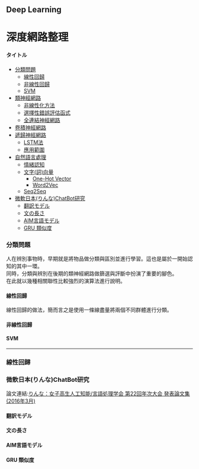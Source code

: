 ## Deep Learning
# 深度網路整理

#### タイトル
* [分類問題](#)
  * [線性回歸](#)
  * [非線性回歸](#)
  * [SVM](#)
* [類神經網路](#)
  * [非線性化方法](#)
  * [選擇性錯誤評估函式](#)
  * [全連結神經網路](#)
* [卷積神經網路](#)
* [遞歸神經網路](#)
  * [LSTM法](#)
  * [應用範圍](#)
* [自然語言處理](#)
  * [情緒認知](#)
  * [文字(詞)向量](#)
    * [One-Hot Vector](#)
	* [Word2Vec](#)
  * [Seq2Seq](#)
* [微軟日本(りんな)ChatBot研究](#)
  * [翻訳モデル](#)
  * [文の長さ](#)
  * [AIM言語モデル](#)
  * [GRU 類似度](#)

### 分類問題

人在辨別事物時，早期就是將物品做分類與區別並進行學習。這也是屬於一開始認知的其中一環。  
同時，分類與辨別在後期的類神經網路做篩選與評斷中扮演了重要的腳色。  
在此就以幾種相關聯性比較強烈的演算法進行說明。  

#### 線性回歸

線性回歸的做法，簡而言之是使用一條線盡量將兩個不同群體進行分類。

#### 非線性回歸

#### SVM

---

### 線性回歸

### 微軟日本(りんな)ChatBot研究

  論文連結:[りんな：女子高生人工知能/言語処理学会 第22回年次大会 発表論文集 (2016年3月)](http://www.anlp.jp/proceedings/annual_meeting/2016/pdf_dir/B1-3.pdf)
  
  
#### 翻訳モデル

#### 文の長さ

#### AIM言語モデル

#### GRU 類似度